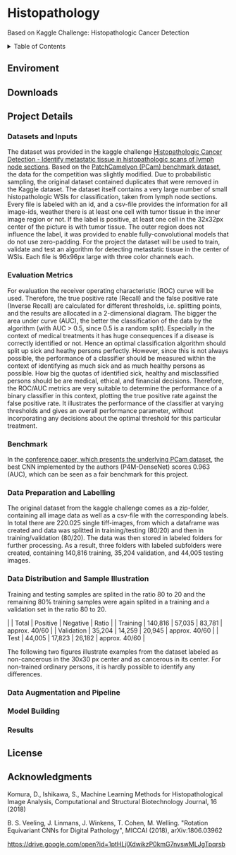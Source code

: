 # Histopathology
Based on Kaggle Challenge: Histopathologic Cancer Detection




<details><summary>Table of Contents</summary><p>

* [Enviroment](#Enviroment)
* [Downloads](#Downloads)

</p></details><p></p>




## Enviroment

## Downloads

## Project Details

### Datasets and Inputs
The dataset was provided in the kaggle challenge [Histopathologic Cancer Detection - Identify metastatic tissue in histopathologic scans of lymph node sections](https://www.kaggle.com/c/histopathologic-cancer-detection/overview). Based on the [PatchCamelyon (PCam) benchmark dataset](https://github.com/basveeling/pcam), the data for the competition was slightly modified. Due to probabilistic sampling, the original dataset contained duplicates that were removed in the Kaggle dataset. The dataset itself contains a very large number of small histopathologic WSIs for classification, taken from lymph node sections. Every file is labeled with an id, and a csv-file provides the information for all image-ids, weather there is at least one cell with tumor tissue in the inner image region or not. If the label is positive, at least one cell in the 32x32px center of the picture is with tumor tissue. The outer region does not influence the label, it was provided to enable fully-convolutional models that do not use zero-padding. For the project the dataset will be used to train, validate and test an algorithm for detecting metastatic tissue in the center of WSIs. Each file is 96x96px large with three color channels each.

### Evaluation Metrics
For evaluation the receiver operating characteristic (ROC) curve will be used. Therefore, the true positive rate (Recall) and the false positive rate (Inverse Recall) are calculated for different thresholds, i.e. splitting points, and the results are allocated in a 2-dimensional diagram. The bigger the area under curve (AUC), the better the classification of the data by the algorithm (with AUC > 0.5, since 0.5 is a random split). Especially in the context of medical treatments it has huge consequences if a disease is correctly identified or not. Hence an optimal classification algorithm should split up sick and heathy persons perfectly. However, since this is not always possible, the performance of a classifier should be measured within the context of identifying as much sick and as much healthy persons as possible. How big the quotas of identified sick, healthy and misclassified persons should be are medical, ethical, and financial decisions. Therefore, the ROC/AUC metrics are very suitable to determine the performance of a binary classifier in this context, plotting the true positive rate against the false positive rate. It illustrates the performance of the classifier at varying thresholds and gives an overall performance parameter, without incorporating any decisions about the optimal threshold for this particular treatment.

### Benchmark
In the [conference paper, which presents the underlying PCam dataset](http://arxiv.org/abs/1806.03962), the best CNN implemented by the authors (P4M-DenseNet) scores 0.963 (AUC), which can be seen as a fair benchmark for this project.

### Data Preparation and Labelling
The original dataset from the kaggle challenge comes as a zip-folder, containing all image data as well as a csv-file with the corresponding labels. In total there are 220.025 single tiff-images, from which a dataframe was created and data was splitted in training/testing (80/20) and then in training/validation (80/20). The data was then stored in labeled folders for further processing. As a result, three folders with labeled subfolders were created, containing 140,816 training, 35,204 validation, and 44,005 testing images.

### Data Distribution and Sample Illustration
Training and testing samples are splited in the ratio 80 to 20 and the remaining 80% training samples were again splited in a training and a validation set in the ratio 80 to 20.

|   | Total | Positive  | Negative  | Ratio  |
| Training | 140,816 | 57,035 | 83,781 | approx. 40/60 |
| Validation | 35,204 | 14,259 | 20,945 | approx. 40/60 |
| Test | 44,005 | 17,823 | 26,182 | approx. 40/60 |

The following two figures illustrate examples from the dataset labeled as non-cancerous in the 30x30 px center and as cancerous in its center. For non-trained ordinary persons, it is hardly possible to identify any differences.

### Data Augmentation and Pipeline

### Model Building

### Results

## License

## Acknowledgments

Komura, D., Ishikawa, S., Machine Learning Methods for Histopathological Image Analysis, Computational and Structural Biotechnology Journal, 16 (2018)

B. S. Veeling, J. Linmans, J. Winkens, T. Cohen, M. Welling. "Rotation Equivariant CNNs for Digital Pathology", MICCAI (2018), arXiv:1806.03962


https://drive.google.com/open?id=1ptHLjlXdwikzP0kmG7nvswMLJgTpqrsb
